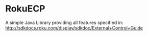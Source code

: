 RokuECP
=======

A simple Java Library providing all features specified in: http://sdkdocs.roku.com/display/sdkdoc/External+Control+Guide

